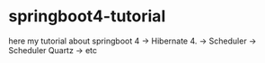 # springboot4-tutorial
here my tutorial about springboot 4
-> Hibernate 4.
-> Scheduler
-> Scheduler Quartz
-> etc
